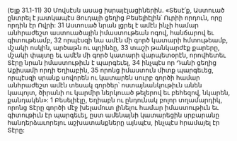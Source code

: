 (Ելք 31.1-11)
30 Մովսէսն ասաց իսրայէլացիներին. «Տեսէ՛ք, Աստուած ընտրել է յատկապէս Յուդայի ցեղից Բեսելիէլին՝ Ուրիի որդուն, որը որդին էր Ովրի: 31 Աստուած նրան լցրել է ամէն ինչի համար անհրաժեշտ աստուածային իմաստութեան ոգով, հանճարով եւ գիտութեամբ, 32 որպէսզի նա ամէն մի գործ կատարի հմտութեամբ, մշակի ոսկին, արծաթն ու պղինձը, 33 տաշի թանկարժէք քարերը, մշակի փայտը եւ ամէն մի գործ կատարի վարպետօրէն, որովհետեւ Տէրը նրան իմաստութիւն է պարգեւել, 34 ինչպէս որ Դանի ցեղից Աքիսամի որդի Եղիաբին, 35 որոնց իմաստուն միտք պարգեւեց, որպէսզի սրանք սովորեն ու կատարեն սուրբ գործի համար անհրաժեշտ ամէն տեսակ գործեր՝ ոստայնանկութիւն անեն կապոյտ, ծիրանի ու կարմիր ներկուած թելերով եւ բեհեզով, նկարեն, քանդակեն»:
1 Բեսելիէլը, Եղիաբն ու ընդունակ բոլոր տղամարդիկ, որոնց Տէրը գործի մէջ խելամուտ լինելու համար իմաստութիւն եւ գիտութիւն էր պարգեւել, ըստ ամենայնի կատարեցին սրբարանը հանդերձաւորելու աշխատանքները այնպէս, ինչպէս հրամայել էր Տէրը:
